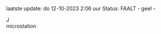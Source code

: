laatste update: 
do 12-10-2023  2:06   uur 
Status: FAALT - geel - 
<div class="service R">J</div><div class="service Y">microstation</div>